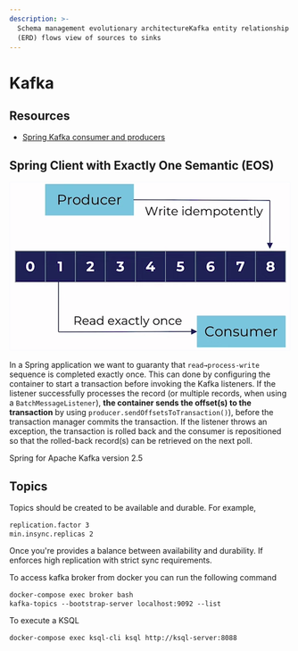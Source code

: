 ```yaml
---
description: >-
  Schema management evolutionary architectureKafka entity relationship diagram
  (ERD) flows view of sources to sinks
---
```


# Kafka

## Resources

* [Spring Kafka consumer and producers](https://www.confluent.io/blog/apache-kafka-spring-boot-application/?utm\_medium=sem\&utm\_source=google\&utm\_campaign=ch.sem\_br.nonbrand\_tp.prs\_tgt.kafka\_mt.mbm\_rgn.emea\_lng.eng\_dv.all\&utm\_term=%2Bkafka%20%2Bspring\&creative=\&device=c\&placement=\&gclid=Cj0KCQjwhvf6BRCkARIsAGl1GGgOaxBh3AOVOv3o\_PcymI6aTI0ewCOgVe47cZmxbGcIMzRA8BL8dFoaAvebEALw\_wcB)

## Spring Client with Exactly One Semantic (EOS)

![](<../../.gitbook/assets/image (14).png>)

In a Spring application we want to guaranty that `read→process-write` sequence is completed exactly once. This can done by configuring the container to start a transaction before invoking the Kafka listeners. If the listener successfully processes the record (or multiple records, when using a `BatchMessageListener`), **the container sends the offset(s) to the transaction** by using `producer.sendOffsetsToTransaction()`), before the transaction manager commits the transaction. If the listener throws an exception, the transaction is rolled back and the consumer is repositioned so that the rolled-back record(s) can be retrieved on the next poll.

Spring for Apache Kafka version 2.5

## Topics

Topics should be created to be available and durable. For example,

```
replication.factor 3
min.insync.replicas 2
```

Once you're provides a balance between availability and durability. If enforces high replication with strict sync requirements.

To access kafka broker from docker you can run the following command

```
docker-compose exec broker bash
kafka-topics --bootstrap-server localhost:9092 --list
```

To execute a KSQL

```
docker-compose exec ksql-cli ksql http://ksql-server:8088
```
